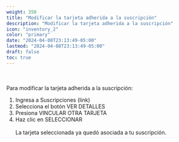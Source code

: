 ```yaml
---
weight: 350
title: "Modificar la tarjeta adherida a la suscripción"
description: "Modificar la tarjeta adherida a la suscripción"
icon: "inventory_2"
color: "primary"
date: "2024-04-08T23:13:49-05:00"
lastmod: "2024-04-08T23:13:49-05:00"
draft: false
toc: true
---
```

<br></br>
Para modificar la tarjeta adherida a la suscripción:
1. Ingresa a Suscripciones (link)
2. Selecciona el botón VER DETALLES
3. Presiona VINCULAR OTRA TARJETA
4. Haz clic en SELECCIONAR
<br></br>
La tarjeta seleccionada ya quedó asociada a tu suscripción.
